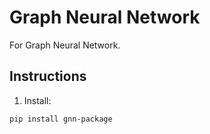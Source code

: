 # Graph Neural Network

For Graph Neural Network.

## Instructions

1. Install:

```
pip install gnn-package
```
